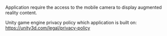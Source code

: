 Application require the access to the mobile camera to display augmented reality content.

Unity game engine privacy policy which application is built on:
https://unity3d.com/legal/privacy-policy
